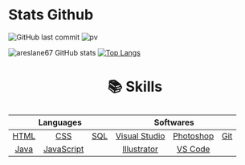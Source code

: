 # Stats Github
![GitHub last commit](https://img.shields.io/github/last-commit/areslane67/areslane67)
![pv](https://pageview.vercel.app/?github_user=areslane67)

![areslane67 GitHub stats](https://github-readme-stats.vercel.app/api?username=areslane67&show_icons=true&theme=github_dark) [![Top Langs](https://github-readme-stats.vercel.app/api/top-langs/?username=areslane67)](https://github.com/anuraghazra/github-readme-stats)

# <p align="center"><span>📚 Skills</span></p>

<table align="center">
	<thead>
		<tr>
			<th colspan="3"><b>Languages</b></th>
			<th colspan="3"><b>Softwares</b></th>
		</tr>
	</thead>
	<tbody>
		<tr>
            <td align="center"><a href="https://en.wikipedia.org/wiki/HTML">HTML</a></td>
            <td align="center"><a href="https://en.wikipedia.org/wiki/CSS">CSS</a></td>
            <td align="center"><a href="https://en.wikipedia.org/wiki/SQL">SQL</a></td>
			<td align="center"><a href="https://visualstudio.microsoft.com/">Visual Studio</a></td>
            <td align="center"><a href="https://www.adobe.com/products/photoshop.html">Photoshop</a></td>
            <td align="center"><a href="https://en.wikipedia.org/wiki/Git">Git</a></td>
		</tr>
		<tr>
			<td align="center"><a href="https://en.wikipedia.org/wiki/Java_(programming_language)">Java</a></td>
            <td align="center"><a href="https://en.wikipedia.org/wiki/JavaScript">JavaScript</a></td>
            <td align="center"></td>
            <td align="center"><a href="https://www.adobe.com/products/illustrator.html">Illustrator</a></td>
            <td align="center"><a href="https://code.visualstudio.com/">VS Code</a></td>
		</tr>
	</tbody>
</table>

<br>
